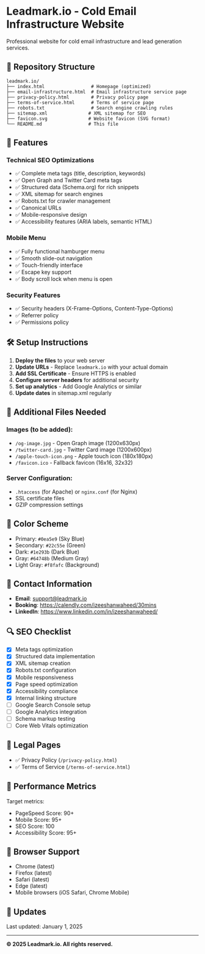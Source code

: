 # Leadmark.io - Cold Email Infrastructure Website

Professional website for cold email infrastructure and lead generation services.

## 📁 Repository Structure

```
leadmark.io/
├── index.html                 # Homepage (optimized)
├── email-infrastructure.html  # Email infrastructure service page
├── privacy-policy.html        # Privacy policy page
├── terms-of-service.html      # Terms of service page
├── robots.txt                 # Search engine crawling rules
├── sitemap.xml               # XML sitemap for SEO
├── favicon.svg               # Website favicon (SVG format)
└── README.md                 # This file
```

## 🚀 Features

### Technical SEO Optimizations
- ✅ Complete meta tags (title, description, keywords)
- ✅ Open Graph and Twitter Card meta tags
- ✅ Structured data (Schema.org) for rich snippets
- ✅ XML sitemap for search engines
- ✅ Robots.txt for crawler management
- ✅ Canonical URLs
- ✅ Mobile-responsive design
- ✅ Accessibility features (ARIA labels, semantic HTML)

### Mobile Menu
- ✅ Fully functional hamburger menu
- ✅ Smooth slide-out navigation
- ✅ Touch-friendly interface
- ✅ Escape key support
- ✅ Body scroll lock when menu is open

### Security Features
- ✅ Security headers (X-Frame-Options, Content-Type-Options)
- ✅ Referrer policy
- ✅ Permissions policy

## 🛠 Setup Instructions

1. **Deploy the files** to your web server
2. **Update URLs** - Replace `leadmark.io` with your actual domain
3. **Add SSL Certificate** - Ensure HTTPS is enabled
4. **Configure server headers** for additional security
5. **Set up analytics** - Add Google Analytics or similar
6. **Update dates** in sitemap.xml regularly

## 📝 Additional Files Needed

### Images (to be added):
- `/og-image.jpg` - Open Graph image (1200x630px)
- `/twitter-card.jpg` - Twitter Card image (1200x600px)
- `/apple-touch-icon.png` - Apple touch icon (180x180px)
- `/favicon.ico` - Fallback favicon (16x16, 32x32)

### Server Configuration:
- `.htaccess` (for Apache) or `nginx.conf` (for Nginx)
- SSL certificate files
- GZIP compression settings

## 🎨 Color Scheme

- Primary: `#0ea5e9` (Sky Blue)
- Secondary: `#22c55e` (Green)
- Dark: `#1e293b` (Dark Blue)
- Gray: `#64748b` (Medium Gray)
- Light Gray: `#f8fafc` (Background)

## 📧 Contact Information

- **Email**: support@leadmark.io
- **Booking**: https://calendly.com/izeeshanwaheed/30mins
- **LinkedIn**: https://www.linkedin.com/in/izeeshanwaheed/

## 🔍 SEO Checklist

- [x] Meta tags optimization
- [x] Structured data implementation
- [x] XML sitemap creation
- [x] Robots.txt configuration
- [x] Mobile responsiveness
- [x] Page speed optimization
- [x] Accessibility compliance
- [x] Internal linking structure
- [ ] Google Search Console setup
- [ ] Google Analytics integration
- [ ] Schema markup testing
- [ ] Core Web Vitals optimization

## 📄 Legal Pages

- ✅ Privacy Policy (`/privacy-policy.html`)
- ✅ Terms of Service (`/terms-of-service.html`)

## 🚦 Performance Metrics

Target metrics:
- PageSpeed Score: 90+
- Mobile Score: 95+
- SEO Score: 100
- Accessibility Score: 95+

## 📱 Browser Support

- Chrome (latest)
- Firefox (latest)
- Safari (latest)
- Edge (latest)
- Mobile browsers (iOS Safari, Chrome Mobile)

## 🔄 Updates

Last updated: January 1, 2025

---

**© 2025 Leadmark.io. All rights reserved.**
